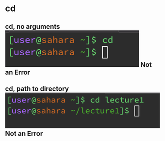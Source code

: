 # __cd__
__cd, no arguments__
![Image](cd.png)
Not an Error
---

__cd, path to directory__
![Image](cd_directory.png)
Not an Error
---

